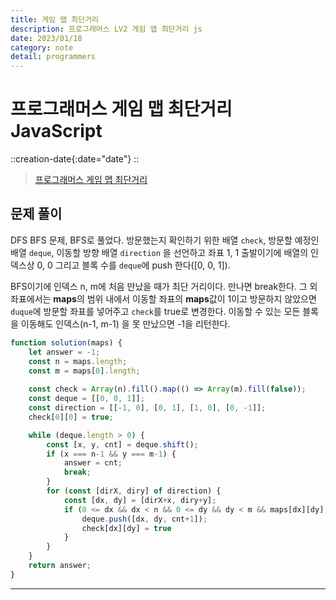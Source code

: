 ```yaml
---
title: 게임 맵 최단거리
description: 프로그래머스 LV2 게임 맵 최단거리 js
date: 2023/01/18
category: note
detail: programmers
---
```


# 프로그래머스 게임 맵 최단거리 JavaScript
::creation-date{:date="date"}
::

> <a href="https://school.programmers.co.kr/learn/courses/30/lessons/1844?language=javascript" target="_blank" class="font-bold">프로그래머스 게임 맵 최단거리</a>

## 문제 풀이
DFS BFS 문제, BFS로 풀었다. 방문했는지 확인하기 위한 배열 `check`, 방문할 예정인 배열 `deque`, 이동할 방향 배열 `direction` 을 선언하고 좌표 1, 1 출발이기에 배열의 인덱스상 0, 0 그리고 블록 수를 `deque`에 push 한다(\[0, 0, 1]).  

BFS이기에 인덱스 n, m에 처음 만났을 때가 최단 거리이다. 만나면 break한다. 그 외 좌표에서는 
**maps**의 범위 내에서 이동할 좌표의 **maps**값이 1이고 방문하지 않았으면 `duque`에 방문할 좌표를 넣어주고 `check`를 true로 변경한다. 이동할 수 있는 모든 블록을 이동해도 인덱스(n-1, m-1) 을 못 만났으면 -1을 리턴한다.  

```js [solution.js]
function solution(maps) {
    let answer = -1;
    const n = maps.length;
    const m = maps[0].length;
    
    const check = Array(n).fill().map(() => Array(m).fill(false));
    const deque = [[0, 0, 1]];
    const direction = [[-1, 0], [0, 1], [1, 0], [0, -1]];
    check[0][0] = true;

    while (deque.length > 0) {
        const [x, y, cnt] = deque.shift();
        if (x === n-1 && y === m-1) {
            answer = cnt;
            break;
        }
        for (const [dirX, diry] of direction) {
            const [dx, dy] = [dirX+x, diry+y];
            if (0 <= dx && dx < n && 0 <= dy && dy < m && maps[dx][dy] === 1 && check[dx][dy] === false) {
                deque.push([dx, dy, cnt+1]);
                check[dx][dy] = true
            }
        }
    }
    return answer;
}
```

---